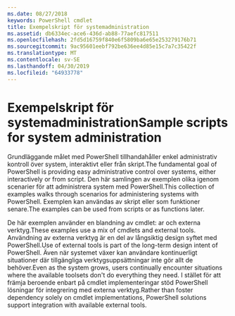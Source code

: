 ```yaml
---
ms.date: 08/27/2018
keywords: PowerShell cmdlet
title: Exempelskript för systemadministration
ms.assetid: db6334ec-ace6-436d-ab88-77aefc817511
ms.openlocfilehash: 2fd5d16759f840e6f5809ba6e65e253279176b71
ms.sourcegitcommit: 9ac95601eebf792be636ee4d85e15c7a7c35422f
ms.translationtype: MT
ms.contentlocale: sv-SE
ms.lasthandoff: 04/30/2019
ms.locfileid: "64933778"
---
```

# <a name="sample-scripts-for-system-administration"></a><span data-ttu-id="55414-103">Exempelskript för systemadministration</span><span class="sxs-lookup"><span data-stu-id="55414-103">Sample scripts for system administration</span></span>

<span data-ttu-id="55414-104">Grundläggande målet med PowerShell tillhandahåller enkel administrativ kontroll över system, interaktivt eller från skript.</span><span class="sxs-lookup"><span data-stu-id="55414-104">The fundamental goal of PowerShell is providing easy administrative control over systems, either interactively or from script.</span></span> <span data-ttu-id="55414-105">Den här samlingen av exemplen olika igenom scenarier för att administrera system med PowerShell.</span><span class="sxs-lookup"><span data-stu-id="55414-105">This collection of examples walks through scenarios for administering systems with PowerShell.</span></span> <span data-ttu-id="55414-106">Exemplen kan användas av skript eller som funktioner senare.</span><span class="sxs-lookup"><span data-stu-id="55414-106">The examples can be used from scripts or as functions later.</span></span>

<span data-ttu-id="55414-107">De här exemplen använder en blandning av cmdlet: ar och externa verktyg.</span><span class="sxs-lookup"><span data-stu-id="55414-107">These examples use a mix of cmdlets and external tools.</span></span> <span data-ttu-id="55414-108">Användning av externa verktyg är en del av långsiktig design syftet med PowerShell.</span><span class="sxs-lookup"><span data-stu-id="55414-108">Use of external tools is part of the long-term design intent of PowerShell.</span></span> <span data-ttu-id="55414-109">Även när systemet växer kan användare kontinuerligt situationer där tillgängliga verktygsuppsättningar inte gör allt de behöver.</span><span class="sxs-lookup"><span data-stu-id="55414-109">Even as the system grows, users continually encounter situations where the available toolsets don't do everything they need.</span></span> <span data-ttu-id="55414-110">I stället för att främja beroende enbart på cmdlet implementeringar stöd PowerShell lösningar för integrering med externa verktyg.</span><span class="sxs-lookup"><span data-stu-id="55414-110">Rather than foster dependency solely on cmdlet implementations, PowerShell solutions support integration with available external tools.</span></span>